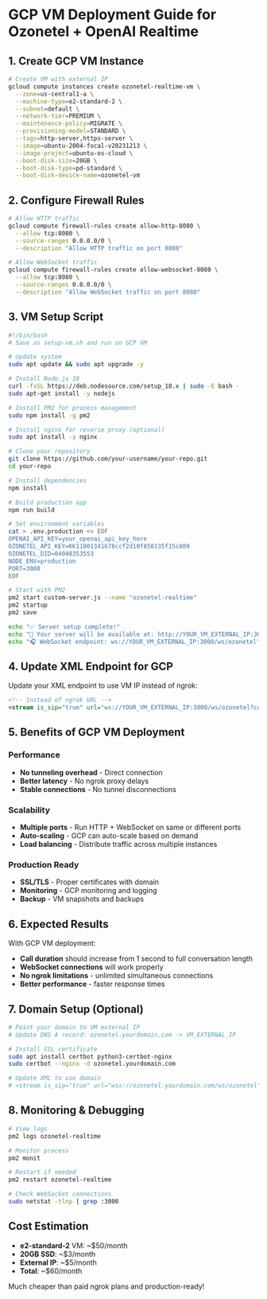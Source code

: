 # GCP VM Deployment Guide for Ozonetel + OpenAI Realtime

## 1. Create GCP VM Instance

```bash
# Create VM with external IP
gcloud compute instances create ozonetel-realtime-vm \
  --zone=us-central1-a \
  --machine-type=e2-standard-2 \
  --subnet=default \
  --network-tier=PREMIUM \
  --maintenance-policy=MIGRATE \
  --provisioning-model=STANDARD \
  --tags=http-server,https-server \
  --image=ubuntu-2004-focal-v20231213 \
  --image-project=ubuntu-os-cloud \
  --boot-disk-size=20GB \
  --boot-disk-type=pd-standard \
  --boot-disk-device-name=ozonetel-vm
```

## 2. Configure Firewall Rules

```bash
# Allow HTTP traffic
gcloud compute firewall-rules create allow-http-8080 \
  --allow tcp:8080 \
  --source-ranges 0.0.0.0/0 \
  --description "Allow HTTP traffic on port 8080"

# Allow WebSocket traffic
gcloud compute firewall-rules create allow-websocket-8080 \
  --allow tcp:8080 \
  --source-ranges 0.0.0.0/0 \
  --description "Allow WebSocket traffic on port 8080"
```

## 3. VM Setup Script

```bash
#!/bin/bash
# Save as setup-vm.sh and run on GCP VM

# Update system
sudo apt update && sudo apt upgrade -y

# Install Node.js 18
curl -fsSL https://deb.nodesource.com/setup_18.x | sudo -E bash -
sudo apt-get install -y nodejs

# Install PM2 for process management
sudo npm install -g pm2

# Install nginx for reverse proxy (optional)
sudo apt install -y nginx

# Clone your repository
git clone https://github.com/your-username/your-repo.git
cd your-repo

# Install dependencies
npm install

# Build production app
npm run build

# Set environment variables
cat > .env.production << EOF
OPENAI_API_KEY=your_openai_api_key_here
OZONETEL_API_KEY=KK11001341678ccf2d10f850135f15c809
OZONETEL_DID=04048353553
NODE_ENV=production
PORT=3000
EOF

# Start with PM2
pm2 start custom-server.js --name "ozonetel-realtime"
pm2 startup
pm2 save

echo "✅ Server setup complete!"
echo "🔗 Your server will be available at: http://YOUR_VM_EXTERNAL_IP:3000"
echo "🎧 WebSocket endpoint: ws://YOUR_VM_EXTERNAL_IP:3000/ws/ozonetel"
```

## 4. Update XML Endpoint for GCP

Update your XML endpoint to use VM IP instead of ngrok:

```xml
<!-- Instead of ngrok URL -->
<stream is_sip="true" url="ws://YOUR_VM_EXTERNAL_IP:3000/ws/ozonetel?cust_name=Mr.Sachin&key=KK11001341678ccf2d10f850135f15c809" />
```

## 5. Benefits of GCP VM Deployment

### Performance
- **No tunneling overhead** - Direct connection
- **Better latency** - No ngrok proxy delays
- **Stable connections** - No tunnel disconnections

### Scalability
- **Multiple ports** - Run HTTP + WebSocket on same or different ports
- **Auto-scaling** - GCP can auto-scale based on demand
- **Load balancing** - Distribute traffic across multiple instances

### Production Ready
- **SSL/TLS** - Proper certificates with domain
- **Monitoring** - GCP monitoring and logging
- **Backup** - VM snapshots and backups

## 6. Expected Results

With GCP VM deployment:
- **Call duration** should increase from 1 second to full conversation length
- **WebSocket connections** will work properly
- **No ngrok limitations** - unlimited simultaneous connections
- **Better performance** - faster response times

## 7. Domain Setup (Optional)

```bash
# Point your domain to VM external IP
# Update DNS A record: ozonetel.yourdomain.com -> VM_EXTERNAL_IP

# Install SSL certificate
sudo apt install certbot python3-certbot-nginx
sudo certbot --nginx -d ozonetel.yourdomain.com

# Update XML to use domain
# <stream is_sip="true" url="wss://ozonetel.yourdomain.com/ws/ozonetel" />
```

## 8. Monitoring & Debugging

```bash
# View logs
pm2 logs ozonetel-realtime

# Monitor process
pm2 monit

# Restart if needed
pm2 restart ozonetel-realtime

# Check WebSocket connections
sudo netstat -tlnp | grep :3000
```

## Cost Estimation

- **e2-standard-2** VM: ~$50/month
- **20GB SSD**: ~$3/month
- **External IP**: ~$5/month
- **Total**: ~$60/month

Much cheaper than paid ngrok plans and production-ready! 
